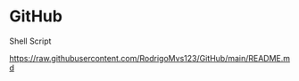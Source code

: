 # GitHub

Shell Script 



https://raw.githubusercontent.com/RodrigoMvs123/GitHub/main/README.md



